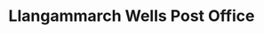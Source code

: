 ---
title: "Llangammarch Wells Post Office"
url: /llangammarch-wells/llangammarch-wells-post-office/
shop: convenience
---